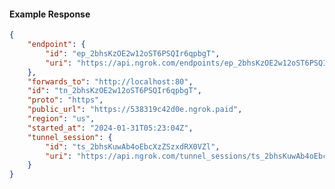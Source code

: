 <!-- Code generated for API Clients. DO NOT EDIT. -->

#### Example Response

```json
{
	"endpoint": {
		"id": "ep_2bhsKzOE2w12oST6PSQIr6qpbgT",
		"uri": "https://api.ngrok.com/endpoints/ep_2bhsKzOE2w12oST6PSQIr6qpbgT"
	},
	"forwards_to": "http://localhost:80",
	"id": "tn_2bhsKzOE2w12oST6PSQIr6qpbgT",
	"proto": "https",
	"public_url": "https://538319c42d0e.ngrok.paid",
	"region": "us",
	"started_at": "2024-01-31T05:23:04Z",
	"tunnel_session": {
		"id": "ts_2bhsKuwAb4oEbcXzZSzxdRX0VZl",
		"uri": "https://api.ngrok.com/tunnel_sessions/ts_2bhsKuwAb4oEbcXzZSzxdRX0VZl"
	}
}
```
